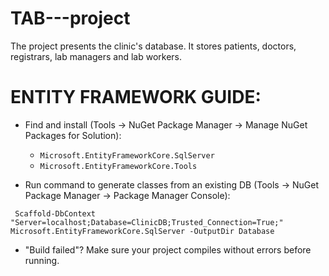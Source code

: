 # TAB---project
The project presents the clinic's database. It stores patients, doctors, registrars, lab managers and lab workers.

ENTITY FRAMEWORK GUIDE:
=======================
* Find and install (Tools -> NuGet Package Manager -> Manage NuGet Packages for Solution):
  - `Microsoft.EntityFrameworkCore.SqlServer`
  - `Microsoft.EntityFrameworkCore.Tools`
 
* Run command to generate classes from an existing DB (Tools -> NuGet Package Manager -> Package Manager Console):
```
 Scaffold-DbContext "Server=localhost;Database=ClinicDB;Trusted_Connection=True;" Microsoft.EntityFrameworkCore.SqlServer -OutputDir Database
```

* "Build failed"? Make sure your project compiles without errors before running.
